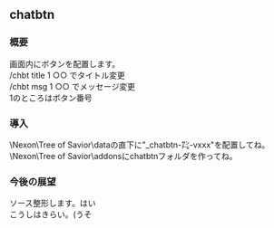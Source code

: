 ## chatbtn  
### 概要
画面内にボタンを配置します。  
/chbt title 1 ○○ でタイトル変更  
/chbt msg 1 ○○ でメッセージ変更  
1のところはボタン番号  

### 導入
\Nexon\Tree of Savior\dataの直下に"_chatbtn-㌠-vxxx"を配置してね。  
\Nexon\Tree of Savior\addonsにchatbtnフォルダを作ってね。  

### 今後の展望
ソース整形します。はい  
こうしはきらい。(うそ
